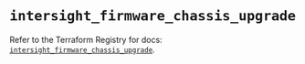 # `intersight_firmware_chassis_upgrade`

Refer to the Terraform Registry for docs: [`intersight_firmware_chassis_upgrade`](https://registry.terraform.io/providers/ciscodevnet/intersight/1.0.71/docs/resources/firmware_chassis_upgrade).
